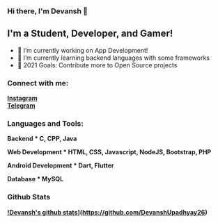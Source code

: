 ### Hi there, I'm Devansh  👋
##  I'm a Student, Developer, and Gamer!

- 🔭 I’m currently working on App Development!
- 🌱 I’m currently learning backend languages with some frameworks
- 🥅 2021 Goals: Contribute more to Open Source projects


### Connect with me:
  
  <b><a href="https://www.instagram.com/devansh.xd/">Instagram</a><b><br>
  <b><a href="https://t.me/Dev_024">Telegram</a><b>



### Languages and Tools:
  <b>Backend<b>
    * C, CPP, Java

  <b>Web Development<b>
    * HTML, CSS, Javascript, NodeJS, Bootstrap, PHP

  <b>Android Development<b>
    * Dart, Flutter

  <b>Database<b>
    * MySQL
<br />

### Github Stats

[!Devansh's github stats](https://github-readme-stats.vercel.app/api?username=DevanshUpadhyay26&show_icons=true&title_color=fff&icon_color=79ff97&text_color=9f9f9f&bg_color=151515&count_private=true)](https://github.com/DevanshUpadhyay26)
